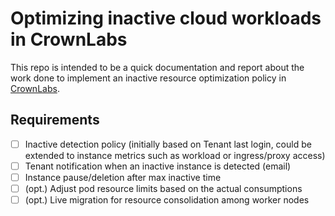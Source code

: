 # Optimizing inactive cloud workloads in CrownLabs
This repo is intended to be a quick documentation and report about the work done to implement an inactive resource optimization policy in [CrownLabs](https://github.com/netgroup-polito/CrownLabs).

## Requirements
- [ ] Inactive detection policy (initially based on Tenant last login, could be extended to instance metrics such as workload or ingress/proxy access)
- [ ] Tenant notification when an inactive instance is detected (email)
- [ ] Instance pause/deletion after max inactive time
- [ ] (opt.) Adjust pod resource limits based on the actual consumptions 
- [ ] (opt.) Live migration for resource consolidation among worker nodes
